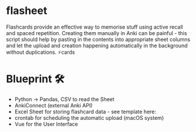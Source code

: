 # flasheet
Flashcards provide an effective way to memorise stuff using active recall and spaced repetition. Creating them manually in Anki can be painful - this script should help by pasting in the contents into appropriate sheet columns and let the upload and creation happening automatically in the background without duplications. ⚡️cards

# Blueprint 🛠️
- Python -> Pandas, CSV to read the Sheet
- AnkiConnect (external Anki API)
- Excel Sheet for storing flashcard data - see template here: <link>
- crontab for scheduling the automatic upload (macOS system)
- Vue for the User Interface
